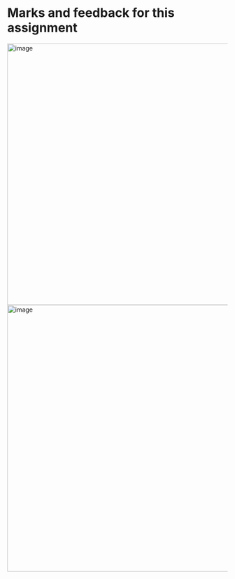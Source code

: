 # Marks and feedback for this assignment
<img width="596" alt="image" src="https://github.com/user-attachments/assets/4da9bd38-513f-4386-b538-cad6aca48a04" />
<img width="608" alt="image" src="https://github.com/user-attachments/assets/ada1fd50-e6ff-40a9-b62d-9f05a1f4e2e0" />
